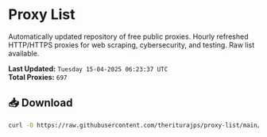 # Proxy List

Automatically updated repository of free public proxies. Hourly refreshed HTTP/HTTPS proxies for web scraping, cybersecurity, and testing. Raw list available.

**Last Updated:** `Tuesday 15-04-2025 06:23:37 UTC`  
**Total Proxies:** `697`

## 📥 Download
```bash
curl -O https://raw.githubusercontent.com/theriturajps/proxy-list/main/proxies.txt
